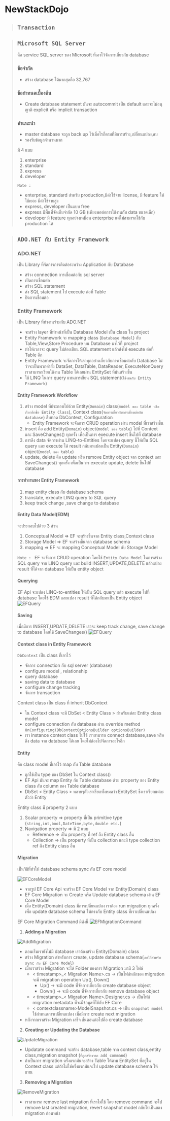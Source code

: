 # NewStackDojo

>## `Transaction`
>

>## `Microsoft SQL Server`
> คือ service SQL server ของ Microsoft ที่เอาไว้จัดการเกี่ยวกับ database
> ### **ข้อจำกัด**
> - สร้าง database ได้มากสุดคือ 32,767
> ### **ข้อกำหนดเบื้องต้น**
> - Create database statement มันจะ autocommit เป็น default และจะไม่อนุญาติ explicit หรือ implicit transaction
>  ### **คำแนะนำ**
> - master database จะถูก back up ไว้เมื่อไรก็ตามที่มีการสร้าง,เปลี่ยนแปลง,ลบ
> - รองรับข้อมูลจำนวนมาก
> 
> มี 4 แบบ
> 1. enterprise  
> 2. standard
> 3. express
> 4. developer
>
> `Note : ` 
> - enterprise, standard สำหรับ production,มีค่าใช้จ่าย license, มี feature ให้ใช้เยอะ มีค่าใช้จ่ายสูง
> - express, developer เป็นแบบ free
> - express มีพื้นที่จัดเก็บจำกัด 10 GB (เพียงพอต่อการใช้งานกับ data ขนาดเล็ก)
> - developer มี feature ทุกอย่างเหมือน enterprise แต่ไม่สามารถใช้กับ production ได้

> ## `ADO.NET กับ Entity Framework `
> ### **ADO.NET**
> เป็น Library ที่จัดการการติดต่อระหว่าง Application กับ Database
> - สร้าง connection การเชื่อมต่อกับ sql server
> - เปิดการเชื่อมต่อ
> - สร้าง SQL statement
> - ส่ง SQL statement ไป execute ต่อที่ Table
> - ปิดการเชื่อมต่อ
> ### **Entity Framework**
> เป็น Library ที่ทำงานร่วมกับ ADO.NET 
> - จะสร้าง layer ที่ทำหน้าที่เป็น Database Model เป็น class ใน project
> - Entity Framework จะ mapping class (`Database Model`) กับ Table,View,Store Procedure บน Database มาไว้ที่ project
> - ทำให้เวลาจะ query ไม่ต้องเขียน SQL statement แล้วส่งไป execute ต่อที่ Table อีก
> - Entity Framework จะจัดการให้เราทุกอย่างเกี่ยวกับการเชื่อมต่อกับ Database ไม่ว่าจะเป็นพวกคำสั่ง DataSet, DataTable, DataReader, ExecuteNonQuery เราสามารถเรียกใช้งาน Table ได้เลยผ่าน EntitySet ที่มันสร้างขึ้น
> - ใช้ LINQ ในการ query แทนการเขียน SQL statement(`ใช้งานกับ Entity Framework`)
> #### **Entity Framework Workflow**
>  1. สร้าง model ที่ประกอบไปด้วย Entity(`Domain`) class(`model ของ table หรือเรียกอีกชื่อ Entity Class`), Context class(`จัดการเกี่ยวกับการเชื่อมต่อกับ database`) สืบทอด DbContext, Configuration
>       - Entity Framework จะจัดการ CRUD operation ผ่าน model ที่เราสร้างขึ้น
>  2. insert คือ add Entity(`Domain`) object(`model ของ table`) ไปที่ Context และ SaveChanges() ทุกครั้ง เพื่อเป็นการ execute insert ขึ้นไปที่ database
>  3. การดึง data จัดการผ่าน LINQ-to-Entities โดยจะแปลง query นี้ให้เป็น SQL query และ execute ได้ result กลับมาแปลงเป็น Entity(`Domain`) object(`model ของ table`)
>  4. update, delete คือ update หรือ remove Entity object จาก context และ SaveChanges() ทุกครั้ง เพื่อเป็นการ execute  update, delete ขึ้นไปที่ database
> #### **การทำงานของ Entity Framework**
> 1. map entity class กับ database schema
> 2. translate, execute LINQ query to SQL query
> 3. keep track change ,save change to database
> #### **Entity Data Model(EDM)**
> จะประกอบไปด้วย 3 ส่วน
> 1. Conceptual Model => EF จะสร้างขึ้นจาก Entity class,Context class
> 2. Storage Model => EF จะสร้างขึ้นจาก database schema
> 3. mapping => EF จะ mapping Conceptual Model กับ Storage Model
>
> `Note : ` EF จะจัดการ CRUD operation โดยใช้ `Entity Data Model` ในการสร้าง SQL query จาก LINQ query และ build INSERT,UPDATE,DELETE แล้วแปลง result ที่ได้จาก database ให้เป็น entity object
> #### **Querying**
> EF Api จะแปลง LINQ-to-entities ให้เป็น SQL query แล้ว execute ไปที่ database โดยใช้ EDM และแปลง result ที่ได้กลับมาเป็น Entity object
>![EFQuery](img/EFQuery.PNG)
> #### **Saving**
> เมื่อมีการ INSERT,UPDATE,DELETE เราจะ keep track change, save change to database โดยใช้ SaveChanges()
>![EFQuery](img/EFSave.PNG)
> #### **Context class in Entity Framework**
> `DbContext` เป็น class ที่เอาไว้
> - จัดการ connection กับ sql server (database)
> - configure model , relationship
> - query database
> - saving data to database
> - configure change tracking
> - จัดการ transaction
>
> Context class เป็น class ที่ inherit DbContext
> - ใน Context class จะมี DbSet < Entity Class > สำหรับแต่ละ Entity class model
> - configure connection กับ database ผ่าน override method `OnConfiguring(DbContextOptionsBuilder optionsBuilder)`
> - เรา instance context class ไปใช้ เราสามารถ connect database,save หรือดึง data จาก database ได้เลย โดยไม่ต้องไปจัดการอะไรอีก
> #### **Entity**
> คือ class model ที่เอาไว้ map กับ Table database 
> - ถูกใช้เป็น type ของ DbSet ใน Context class()
> - EF Api มันจะ map Entity กับ Table database ด้วย property ของ Entity class กับ column ของ Table database
> - DbSet < Entity Class > หลายๆตัวเราเรียกทั้งหมดว่า EntitySet ซึ่งเราเรียกแต่ละตัวว่า Entity
> 
> Entity class มี property 2 แบบ
> 1. Scalar property => property ที่เป็น primitive type (`string,int,bool,DateTime,byte,double etc.`)
> 2. Navigation property => มี 2 แบบ
>    - Reference => เป็น property ที่ ref ถึง Entity class อื่น
>    - Collection => เป็น property ที่เป็น collection และมี type collection ref ถึง Entity class อื่น
> #### **Migration**
> เป็นวิธีที่ทำให้ database schema sync กับ EF core model
>
>![EFCoreModel](img/EFCoreModel.PNG)
>
> - จากรูป EF Core Api จะสร้าง EF Core Model จาก Entity(Domain) class
> - EF Core Migration จะ Create หรือ Update database schema ผ่าน EF Core Model 
> - เมื่อ Entity(Domain) class มีการเปลี่ยนแปลง เราต้อง run migration ทุกครั้งเพื่อ update database schema ให้ตรงกับ Entity class ที่เราเปลี่ยนแปลง
>
> EF Core Migration Command มีดังนี้
>![EFMigrationCommand](img/EFMigrationCommand.PNG)
>
> 1. **Adding a Migration**
>
>![AddMigration](img/AddMigration.PNG)
> - ตอนเริ่มเรายังไม่มี database เราต้องสร้าง Entity(Domain) class
> - สร้าง Migration สำหรับการ create, update database schema(`เอาไว้สำหรับ sync กับ EF Core Model`)
> - เมื่อเราสร้าง Migration จะได้ Folder ของการ Migration มามี 3 ไฟล์
>    - < timestamp>_< Migration Name>.cs -> เป็นไฟล์หลักของ migration จะมี migration operation Up(), Down()
>       - Up() -> จะมี code ที่จัดการเกี่ยวกับ create database object
>       - Down() -> จะมี code ที่จัดการเกี่ยวกับ remove database object
>    - < timestamp>_< Migration Name>.Designer.cs -> เป็นไฟล์ migration metadata ที่จะมีข้อมูลที่ใช้กับ EF Core
>    - < contextclassname>ModelSnapshot.cs -> เป็น `snapshot model` ใช้กำหนดการเปลี่ยนแปลง เมื่อมีการ create next migration
> - หลังจากเราสร้าง Migration เสร็จ ขั้นตอนต่อไปคือ create database
> 2. **Creating or Updating the Database**
>
> ![UpdateMigration](img/UpdateMigration.PNG)
> - Updatate command จะสร้าง database,table จาก context class,entity class,migration snapshot (`ที่ถูกสร้างจาก add command`)
> - ถ้าเป็นการ migration ครั้งแรกมันจะสร้าง Table ให้ตาม EntitySet ที่อยู่ใน Context class แต่ถ้าไม่ใช่ครั้งแรกมันจะไป update database schema ให้แทน
> 3. **Removing a Migration**
>
> ![RemoveMigration](img/RemoveMigration.PNG)
> - เราสามารถ remove last migration ที่เราไม่ใช้ โดย remove command จะไป remove last created migration, revert snapshot model กลับไปเป็นของ migration ก่อนหน้า
